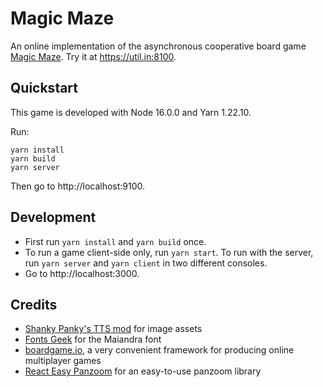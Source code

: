 # Magic Maze

An online implementation of the asynchronous cooperative board game [Magic Maze](https://boardgamegeek.com/boardgame/209778/magic-maze). Try it at https://util.in:8100.

## Quickstart

This game is developed with Node 16.0.0 and Yarn 1.22.10.

Run:

    yarn install
    yarn build
    yarn server

Then go to http://localhost:9100.

## Development

- First run `yarn install` and `yarn build` once.
- To run a game client-side only, run `yarn start`. To run with the server, run `yarn server` and `yarn client` in two different consoles.
- Go to http://localhost:3000.

## Credits

- [Shanky Panky's TTS mod](https://steamcommunity.com/sharedfiles/filedetails/?id=1113582696) for image assets
- [Fonts Geek](https://fontsgeek.com/fonts/Maiandra-Black-Regular) for the Maiandra font
- [boardgame.io](https://boardgame.io/), a very convenient framework for producing online multiplayer games
- [React Easy Panzoom](https://www.npmjs.com/package/react-easy-panzoom) for an easy-to-use panzoom library


